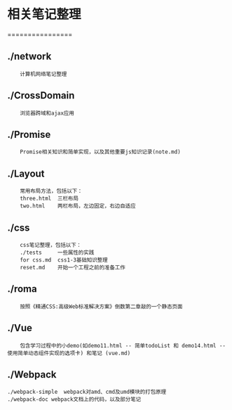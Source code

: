 # 相关笔记整理
================

./network
----------------

		计算机网络笔记整理

./CrossDomain
----------------

		浏览器跨域和ajax应用

./Promise
----------------

		Promise相关知识和简单实现，以及其他重要js知识记录(note.md)

./Layout
----------------

		常用布局方法，包括以下：
		three.html  三栏布局
		two.html    两栏布局，左边固定，右边自适应

./css
----------------

		css笔记整理，包括以下：
		./tests     一些属性的实践
		for css.md  css1-3基础知识整理
		reset.md    开始一个工程之前的准备工作

./roma
----------------

		按照《精通CSS:高级Web标准解决方案》倒数第二章敲的一个静态页面

./Vue
----------------

		包含学习过程中的小demo(如demo11.html -- 简单todoList 和 demo14.html -- 使用简单动态组件实现的选项卡) 和笔记 (vue.md)

./Webpack
----------------

    ./webpack-simple  webpack对amd、cmd及umd模块的打包原理
    ./webpack-doc webpack文档上的代码，以及部分笔记